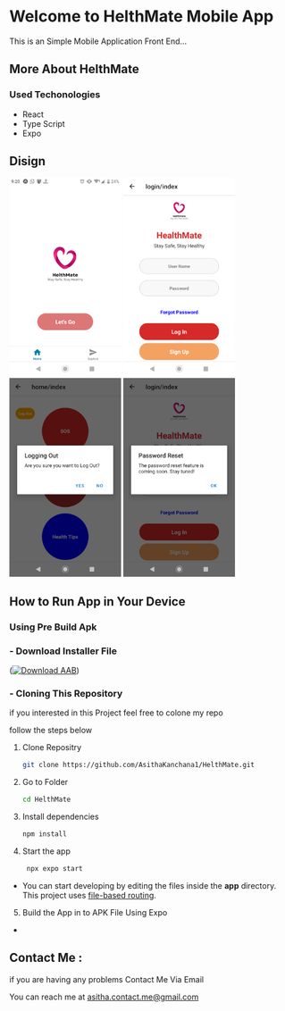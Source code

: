 # Welcome to HelthMate Mobile App

This is an Simple Mobile Application Front End...

## More About HelthMate 


### Used Techonologies 

- React 
- Type Script
- Expo

## Disign 

<p float="left">
  <img src="/GithubReadMeCon/start.png" width="200" />
  <img src="/GithubReadMeCon/Loging.png" width="200" />
  <img src="/GithubReadMeCon/logout.png" width="200" />
  <img src="/GithubReadMeCon/fogetpass.png" width="200" />
</p>

## How to Run App in Your Device 

### Using Pre Build Apk 

### - Download Installer File 
([![Download AAB](https://img.shields.io/badge/Download-File-blue)](https://drive.google.com/drive/folders/1EPjDk1MARBy1yvZAKF5Gc0LQimjQquMe?usp=sharing))

### - Cloning This Repository 
if you interested in this Project feel free to colone my repo 

follow the steps below
1. Clone Repositry

   ```bash
   git clone https://github.com/AsithaKanchana1/HelthMate.git
   ```
2. Go to Folder 

   ```bash
   cd HelthMate
   ```

3. Install dependencies

   ```bash
   npm install
   ```

4. Start the app

   ```bash
    npx expo start
   ```

- You can start developing by editing the files inside the **app** directory. This project uses [file-based routing](https://docs.expo.dev/router/introduction).

5. Build the App in to APK File Using Expo

- 
## Contact Me :

if you are having any problems Contact Me Via Email

You can reach me at [asitha.contact.me@gmail.com](mailto:asitha.contact.me@gmail.com)
